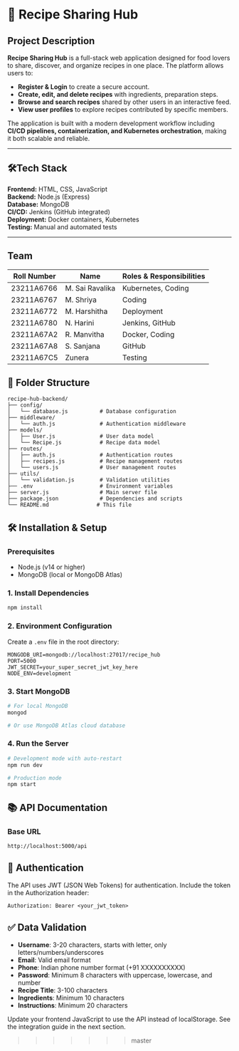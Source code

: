 # 🍲 Recipe Sharing Hub

## Project Description  
**Recipe Sharing Hub** is a full-stack web application designed for food lovers to share, discover, and organize recipes in one place. The platform allows users to:  
- **Register & Login** to create a secure account.  
- **Create, edit, and delete recipes** with ingredients, preparation steps. 
- **Browse and search recipes** shared by other users in an interactive feed.  
- **View user profiles** to explore recipes contributed by specific members.  

The application is built with a modern development workflow including **CI/CD pipelines, containerization, and Kubernetes orchestration**, making it both scalable and reliable.  
 
---

## 🛠Tech Stack
**Frontend:** HTML, CSS, JavaScript  
**Backend:** Node.js (Express)  
**Database:** MongoDB  
**CI/CD:** Jenkins (GitHub integrated)  
**Deployment:** Docker containers, Kubernetes  
**Testing:** Manual and automated tests  

---

## Team
| Roll Number | Name            | Roles & Responsibilities      |
|-------------|-----------------|-------------------------------|
| 23211A6766  | M. Sai Ravalika | Kubernetes, Coding            |
| 23211A6767  | M. Shriya       | Coding                        |
| 23211A6772  | M. Harshitha    | Deployment                    |
| 23211A6780  | N. Harini       | Jenkins, GitHub               |
| 23211A67A2  | R. Manvitha     | Docker, Coding                |
| 23211A67A8  | S. Sanjana      | GitHub                        |
| 23211A67C5  | Zunera          | Testing                       |




## 📁 Folder Structure

```
recipe-hub-backend/
├── config/
│   └── database.js          # Database configuration
├── middleware/
│   └── auth.js              # Authentication middleware
├── models/
│   ├── User.js              # User data model
│   └── Recipe.js            # Recipe data model
├── routes/
│   ├── auth.js              # Authentication routes
│   ├── recipes.js           # Recipe management routes
│   └── users.js             # User management routes
├── utils/
│   └── validation.js        # Validation utilities
├── .env                     # Environment variables
├── server.js                # Main server file
├── package.json             # Dependencies and scripts
└── README.md               # This file
```

## 🛠️ Installation & Setup

### Prerequisites
- Node.js (v14 or higher)
- MongoDB (local or MongoDB Atlas)

### 1. Install Dependencies
```bash
npm install
```

### 2. Environment Configuration
Create a `.env` file in the root directory:
```env
MONGODB_URI=mongodb://localhost:27017/recipe_hub
PORT=5000
JWT_SECRET=your_super_secret_jwt_key_here
NODE_ENV=development
```

### 3. Start MongoDB
```bash
# For local MongoDB
mongod

# Or use MongoDB Atlas cloud database
```

### 4. Run the Server
```bash
# Development mode with auto-restart
npm run dev

# Production mode
npm start
```

## 📚 API Documentation

### Base URL
```
http://localhost:5000/api
```


## 🔐 Authentication

The API uses JWT (JSON Web Tokens) for authentication. Include the token in the Authorization header:

```
Authorization: Bearer <your_jwt_token>
```

## ✅ Data Validation

- **Username**: 3-20 characters, starts with letter, only letters/numbers/underscores
- **Email**: Valid email format
- **Phone**: Indian phone number format (+91 XXXXXXXXXX)
- **Password**: Minimum 8 characters with uppercase, lowercase, and number
- **Recipe Title**: 3-100 characters
- **Ingredients**: Minimum 10 characters
- **Instructions**: Minimum 20 characters



Update your frontend JavaScript to use the API instead of localStorage. See the integration guide in the next section.
>>>>>>> master
